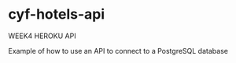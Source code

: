 # cyf-hotels-api
WEEK4 HEROKU API

Example of how to use an API to connect to a PostgreSQL database
